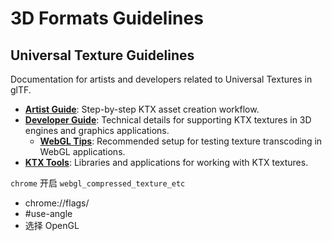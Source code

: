 # 3D Formats Guidelines

## Universal Texture Guidelines

Documentation for artists and developers related to Universal Textures in glTF.

- **[Artist Guide](./KTXArtistGuide.md)**: Step-by-step KTX asset creation workflow.
- **[Developer Guide](./KTXDeveloperGuide.md)**: Technical details for supporting KTX textures in 3D engines and graphics applications.
  - **[WebGL Tips](./KTXDeveloperGuideWebGL.md)**: Recommended setup for testing texture transcoding in WebGL applications.
- **[KTX Tools](./KTXTools.md)**: Libraries and applications for working with KTX textures.

`chrome` 开启 `webgl_compressed_texture_etc`
* chrome://flags/ 
* #use-angle
* 选择 OpenGL
